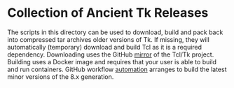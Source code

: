 # Collection of Ancient Tk Releases

The scripts in this directory can be used to download, build and pack back into
compressed tar archives older versions of Tk. If missing, they will
automatically (temporary) download and build Tcl as it is a required dependency.
Downloading uses the GitHub [mirror] of the Tcl/Tk project. Building uses a
Docker image and requires that your user is able to build and run containers.
GitHub workflow [automation] arranges to build the latest minor versions of the
8.x generation.

  [mirror]: https://github.com/tcltk/tk
  [automation]: ../.github/workflows/tk.yml
